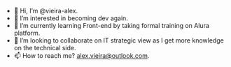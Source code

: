 - 👋 Hi, I’m @vieira-alex.
- 👀 I’m interested in becoming dev again.
- 🌱 I’m currently learning Front-end by taking formal training on Alura platform.
- 💞️ I’m looking to collaborate on IT strategic view as I get more knowledge on the technical side.
- 📫 How to reach me? alex.vieira@outlook.com.

<!---
vieira-alex/vieira-alex is a ✨ special ✨ repository because its `README.md` (this file) appears on your GitHub profile.
You can click the Preview link to take a look at your changes.
--->

